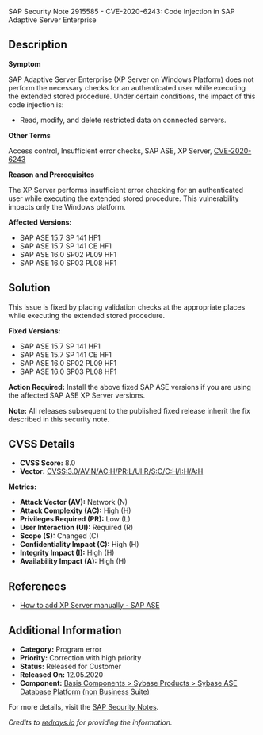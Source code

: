 SAP Security Note 2915585 - CVE-2020-6243: Code Injection in SAP Adaptive Server Enterprise

## Description

**Symptom**

SAP Adaptive Server Enterprise (XP Server on Windows Platform) does not perform the necessary checks for an authenticated user while executing the extended stored procedure. Under certain conditions, the impact of this code injection is:

- Read, modify, and delete restricted data on connected servers.

**Other Terms**

Access control, Insufficient error checks, SAP ASE, XP Server, [CVE-2020-6243](https://cve.mitre.org/cgi-bin/cvename.cgi?name=CVE-2020-6243)

**Reason and Prerequisites**

The XP Server performs insufficient error checking for an authenticated user while executing the extended stored procedure. This vulnerability impacts only the Windows platform.

**Affected Versions:**
- SAP ASE 15.7 SP 141 HF1
- SAP ASE 15.7 SP 141 CE HF1
- SAP ASE 16.0 SP02 PL09 HF1
- SAP ASE 16.0 SP03 PL08 HF1

## Solution

This issue is fixed by placing validation checks at the appropriate places while executing the extended stored procedure.

**Fixed Versions:**
- SAP ASE 15.7 SP 141 HF1
- SAP ASE 15.7 SP 141 CE HF1
- SAP ASE 16.0 SP02 PL09 HF1
- SAP ASE 16.0 SP03 PL08 HF1

**Action Required:**
Install the above fixed SAP ASE versions if you are using the affected SAP ASE XP Server versions.

**Note:** All releases subsequent to the published fixed release inherit the fix described in this security note.

## CVSS Details

- **CVSS Score:** 8.0
- **Vector:** [CVSS:3.0/AV:N/AC:H/PR:L/UI:R/S:C/C:H/I:H/A:H](https://nvd.nist.gov/vuln-metrics/cvss/v3-calculator)

**Metrics:**
- **Attack Vector (AV):** Network (N)
- **Attack Complexity (AC):** High (H)
- **Privileges Required (PR):** Low (L)
- **User Interaction (UI):** Required (R)
- **Scope (S):** Changed (C)
- **Confidentiality Impact (C):** High (H)
- **Integrity Impact (I):** High (H)
- **Availability Impact (A):** High (H)

## References

- [How to add XP Server manually - SAP ASE](https://me.sap.com/notes/2276091)

## Additional Information

- **Category:** Program error
- **Priority:** Correction with high priority
- **Status:** Released for Customer
- **Released On:** 12.05.2020
- **Component:** [Basis Components > Sybase Products > Sybase ASE Database Platform (non Business Suite)](https://me.sap.com/servicessupport/knowledge/mynotes?tab=Search&sortBy=Relevance&filters=themk%25253Aeq~'BC*'%25252BreleaseStatus%25253Aeq~'CustomerRelease'%25252BsecurityPatchDay%25253Aeq~'NotRestricted'%25252BfuzzyThreshold%25253Aeq~'0.9'&flag=mynotes)

For more details, visit the [SAP Security Notes](https://me.sap.com/notes/2915585).

*Credits to [redrays.io](https://redrays.io) for providing the information.*